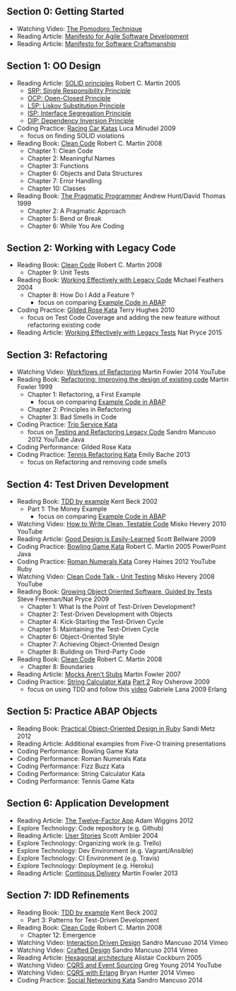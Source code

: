 ## Section 0: Getting Started

- Watching Video: [The Pomodoro Technique](http://pomodorotechnique.com/)
- Reading Article: [Manifesto for Agile Software Development](http://www.agilemanifesto.org/)
- Reading Article: [Manifesto for Software Craftsmanship](http://manifesto.softwarecraftsmanship.org/)

## Section 1: OO Design

- Reading Article: [SOLID principles](http://butunclebob.com/ArticleS.UncleBob.PrinciplesOfOod) Robert C. Martin 2005 
  - [SRP: Single Responsibility Principle](https://docs.google.com/open?id=0ByOwmqah_nuGNHEtcU5OekdDMkk)
  - [OCP: Open-Closed Principle](http://docs.google.com/a/cleancoder.com/viewer?a=v&pid=explorer&chrome=true&srcid=0BwhCYaYDn8EgN2M5MTkwM2EtNWFkZC00ZTI3LWFjZTUtNTFhZGZiYmUzODc1&hl=en)
  - [LSP: Liskov Substitution Principle](http://docs.google.com/a/cleancoder.com/viewer?a=v&pid=explorer&chrome=true&srcid=0BwhCYaYDn8EgNzAzZjA5ZmItNjU3NS00MzQ5LTkwYjMtMDJhNDU5ZTM0MTlh&hl=en)
  - [ISP: Interface Segregation Principle](http://docs.google.com/a/cleancoder.com/viewer?a=v&pid=explorer&chrome=true&srcid=0BwhCYaYDn8EgOTViYjJhYzMtMzYxMC00MzFjLWJjMzYtOGJiMDc5N2JkYmJi&hl=en)
  - [DIP: Dependency Inversion Principle](http://docs.google.com/a/cleancoder.com/viewer?a=v&pid=explorer&chrome=true&srcid=0BwhCYaYDn8EgMjdlMWIzNGUtZTQ0NC00ZjQ5LTkwYzQtZjRhMDRlNTQ3ZGMz&hl=en)
- Coding Practice: [Racing Car Katas](https://github.com/brehberg/Racing-Car-Katas/tree/master/abap) Luca Minudel 2009
  - focus on finding SOLID violations
- Reading Book: [Clean Code](http://www.amazon.com/Clean-Code-Handbook-Software-Craftsmanship/dp/0132350882) Robert C. Martin 2008 
  - Chapter 1: Clean Code
  - Chapter 2: Meaningful Names
  - Chapter 3: Functions
  - Chapter 6: Objects and Data Structures
  - Chapter 7: Error Handling
  - Chapter 10: Classes
- Reading Book: [The Pragmatic Programmer](https://pragprog.com/book/tpp/the-pragmatic-programmer) Andrew Hunt/David Thomas 1999 
  - Chapter 2: A Pragmatic Approach
  - Chapter 5: Bend or Break
  - Chapter 6: While You Are Coding

## Section 2: Working with Legacy Code

- Reading Book: [Clean Code](http://www.amazon.com/Clean-Code-Handbook-Software-Craftsmanship/dp/0132350882) Robert C. Martin 2008
  - Chapter 9: Unit Tests
- Reading Book: [Working Effectively with Legacy Code](http://www.amazon.com/Working-Effectively-Legacy-Michael-Feathers/dp/0131177052) Michael Feathers 2004
  - Chapter 8: How Do I Add a Feature ?
    - focus on comparing [Example Code in ABAP](https://github.com/brehberg/PAO-legacy-code)  
- Coding Practice: [Gilded Rose Kata](https://github.com/brehberg/GildedRose-Refactoring-Kata/tree/master/abap) Terry Hughes 2010
  - focus on Test Code Coverage and adding the new feature without refactoring existing code
- Reading Article: [Working Effectively with Legacy Tests](http://natpryce.com/articles/000813.html) Nat Pryce 2015

## Section 3: Refactoring

- Watching Video: [Workflows of Refactoring](https://www.youtube.com/watch?v=vqEg37e4Mkw) Martin Fowler 2014 YouTube
- Reading Book: [Refactoring: Improving the design of existing code](http://www.amazon.com/Refactoring-Improving-Design-Existing-Code/dp/0201485672) Martin Fowler 1999
  - Chapter 1: Refactoring, a First Example
    - focus on comparing [Example Code in ABAP](https://github.com/brehberg/PAO-refactoring) 
  - Chapter 2: Principles in Refactoring
  - Chapter 3: Bad Smells in Code
- Coding Practice: [Trip Service Kata](https://github.com/brehberg/trip-service-kata/tree/master/abap)
   - focus on [Testing and Refactoring Legacy Code](https://www.youtube.com/watch?v=_NnElPO5BU0) Sandro Mancuso 2012 YouTube Java
- Coding Performance: Gilded Rose Kata 
- Coding Practice: [Tennis Refactoring Kata](https://github.com/brehberg/Tennis-Refactoring-Kata/tree/master/abap) Emily Bache 2013
  - focus on Refactoring and removing code smells 

## Section 4: Test Driven Development

- Reading Book: [TDD by example](http://www.amazon.com/Test-Driven-Development-By-Example/dp/0321146530) Kent Beck 2002
  - Part 1: The Money Example
    - focus on comparing [Example Code in ABAP](https://github.com/brehberg/PAO-example-tdd)    
- Watching Video: [How to Write Clean, Testable Code](https://www.youtube.com/watch?v=XcT4yYu_TTs) Misko Hevery 2010 YouTube
- Reading Article: [Good Design is Easily-Learned](http://blog.scottbellware.com/2009/01/good-design-is-easily-learned.html) Scott Bellware 2009
- Coding Practice: [Bowling Game Kata](http://butunclebob.com/ArticleS.UncleBob.TheBowlingGameKata) Robert C. Martin 2005 PowerPoint Java
- Coding Practice: [Roman Numerals Kata](http://www.codekatas.org/casts/roman-numerals-kata-with-audio-commentary) Corey Haines 2012 YouTube Ruby 
- Watching Video: [Clean Code Talk - Unit Testing](https://www.youtube.com/watch?v=wEhu57pih5w) Misko Hevery 2008 YouTube
- Reading Book: [Growing Object Oriented Software, Guided by Tests](http://www.growing-object-oriented-software.com/) Steve Freeman/Nat Pryce 2009
  - Chapter 1: What Is the Point of Test-Driven Development?
  - Chapter 2: Test-Driven Development with Objects
  - Chapter 4: Kick-Starting the Test-Driven Cycle
  - Chapter 5: Maintaining the Test-Driven Cycle
  - Chapter 6: Object-Oriented Style
  - Chapter 7: Achieving Object-Oriented Design
  - Chapter 8: Building on Third-Party Code
- Reading Book: [Clean Code](http://www.amazon.com/Clean-Code-Handbook-Software-Craftsmanship/dp/0132350882) Robert C. Martin 2008
  - Chapter 8: Boundaries
- Reading Article: [Mocks Aren't Stubs](http://martinfowler.com/articles/mocksArentStubs.html) Martin Fowler 2007
- Coding Practice: [String Calculator Kata](http://osherove.com/tdd-kata-1/) [Part 2](http://osherove.com/tdd-kata-2/) Roy Osherove 2009
    - focus on using TDD and follow this [video](https://vimeo.com/8206748) Gabriele Lana 2009 Erlang 

## Section 5: Practice ABAP Objects

- Reading Book: [Practical Object-Oriented Design in Ruby](http://www.amazon.com/Practical-Object-Oriented-Design-Ruby-Addison-Wesley/dp/0321721330) Sandi Metz 2012
- Reading Article: Additional examples from Five-O training presentations
- Coding Performance: Bowling Game Kata
- Coding Performance: Roman Numerals Kata
- Coding Performance: Fizz Buzz Kata
- Coding Performance: String Calculator Kata
- Coding Performance: Tennis Game Kata

## Section 6: Application Development

- Reading Article: [The Twelve-Factor App](http://12factor.net/) Adam Wiggins 2012
- Explore Technology: Code repository (e.g. Github)
- Reading Article: [User Stories](http://www.agilemodeling.com/artifacts/userStory.htm) Scott Ambler 2004 
- Explore Technology: Organizing work (e.g. Trello)
- Explore Technology: Dev Environment (e.g. Vagrant/Ansible)
- Explore Technology: CI Environment (e.g. Travis)
- Explore Technology: Deployment (e.g. Heroku)
- Reading Article: [Continous Delivery](http://martinfowler.com/bliki/ContinuousDelivery.html) Martin Fowler 2013 

## Section 7: IDD Refinements

- Reading Book: [TDD by example](http://www.amazon.com/Test-Driven-Development-By-Example/dp/0321146530) Kent Beck 2002 
  - Part 3: Patterns for Test-Driven Development
- Reading Book: [Clean Code](http://www.amazon.com/Clean-Code-Handbook-Software-Craftsmanship/dp/0132350882) Robert C. Martin 2008 
  - Chapter 12: Emergence
- Watching Video: [Interaction Driven Design](https://vimeo.com/107963074) Sandro Mancuso 2014 Vimeo
- Watching Video: [Crafted Design](https://vimeo.com/128596005) Sandro Mancuso 2014 Vimeo
- Reading Article: [Hexagonal architecture](http://alistair.cockburn.us/Hexagonal+architecture) Alistair Cockburn 2005  
- Watching Video: [CQRS and Event Sourcing](https://www.youtube.com/watch?v=JHGkaShoyNs) Greg Young 2014 YouTube
- Watching Video: [CQRS with Erlang](https://vimeo.com/97318824) Bryan Hunter 2014 Vimeo
- Coding Practice: [Social Networking Kata](https://github.com/sandromancuso/social_networking_kata) Sandro Mancuso 2014 
